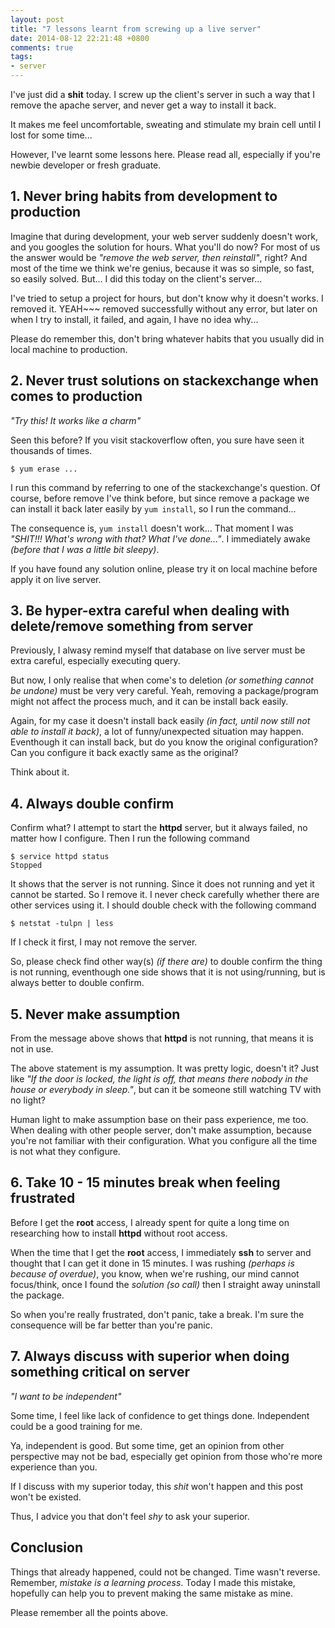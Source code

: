 ```yaml
---
layout: post
title: "7 lessons learnt from screwing up a live server"
date: 2014-08-12 22:21:48 +0800
comments: true
tags: 
- server
---
```


I've just did a **shit** today. I screw up the client's server in such a way that I remove the apache server, and never get a way to install it back.

It makes me feel uncomfortable, sweating and stimulate my brain cell until I lost for some time...

However, I've learnt some lessons here. Please read all, especially if you're newbie developer or fresh graduate.

## 1. Never bring habits from development to production

Imagine that during development, your web server suddenly doesn't work, and you googles the solution for hours. What you'll do now?
For most of us the answer would be _"remove the web server, then reinstall"_, right? And most of the time we think we're genius,
because it was so simple, so fast, so easily solved. But... I did this today on the client's server...

I've tried to setup a project for hours, but don't know why it doesn't works. I removed it. YEAH~~~ removed successfully without any
error, but later on when I try to install, it failed, and again, I have no idea why...

Please do remember this, don't bring whatever habits that you usually did in local machine to production.

## 2. Never trust solutions on stackexchange when comes to production

_"Try this! It works like a charm"_

Seen this before? If you visit stackoverflow often, you sure have seen it thousands of times.

```
$ yum erase ...
```

I run this command by referring to one of the stackexchange's question. Of course, before remove I've think before,
but since remove a package we can install it back later easily by `yum install`, so I run the command...

The consequence is, `yum install` doesn't work... That moment I was _"SHIT!!! What's wrong with that? What I've done..."_.
I immediately awake _(before that I was a little bit sleepy)_.

If you have found any solution online, please try it on local machine before apply it on live server.

## 3. Be hyper-extra careful when dealing with delete/remove something from server

Previously, I alwasy remind myself that database on live server must be extra careful, especially executing query.

But now, I only realise that when come's to deletion _(or something cannot be undone)_ must be very very careful.
Yeah, removing a package/program might not affect the process much, and it can be install back easily.

Again, for my case it doesn't install back easily _(in fact, until now still not able to install it back)_, a lot of
funny/unexpected situation may happen. Eventhough it can install back, but do you know the original configuration?
Can you configure it back exactly same as the original?

Think about it.

## 4. Always double confirm

Confirm what? I attempt to start the **httpd** server, but it always failed, no matter how I configure.
Then I run the following command

```
$ service httpd status
Stopped
```

It shows that the server is not running. Since it does not running and yet it cannot be started. So I remove it.
I never check carefully whether there are other services using it. I should double check with the following
command

```
$ netstat -tulpn | less
```

If I check it first, I may not remove the server.

So, please check find other way(s) _(if there are)_ to double confirm the thing is not running, eventhough
one side shows that it is not using/running, but is always better to double confirm.

## 5. Never make assumption

From the message above shows that **httpd** is not running, that means it is not in use.

The above statement is my assumption. It was pretty logic, doesn't it? Just like _"If the door is locked, the light is
off, that means there nobody in the house or everybody in sleep."_, but can it be someone still watching TV with no
light?

Human light to make assumption base on their pass experience, me too. When dealing with other people server, don't
make assumption, because you're not familiar with their configuration. What you configure all the time is not what
they configure.

## 6. Take 10 - 15 minutes break when feeling frustrated

Before I get the **root** access, I already spent for quite a long time on researching how to install **httpd** without
root access.

When the time that I get the **root** access, I immediately **ssh** to server and thought that I can get
it done in 15 minutes. I was rushing _(perhaps is because of overdue)_, you know, when we're rushing, our mind
cannot focus/think, once I found the _solution_ _(so call)_ then I straight away uninstall the package.

So when you're really frustrated, don't panic, take a break. I'm sure the consequence will be far better than
you're panic.

## 7. Always discuss with superior when doing something critical on server

_"I want to be independent"_

Some time, I feel like lack of confidence to get things done. Independent could be a good training for me.

Ya, independent is good. But some time, get an opinion from other perspective may not be bad, especially
get opinion from those who're more experience than you. 

If I discuss with my superior today, this _shit_ won't happen and this post won't be existed.

Thus, I advice you that don't feel _shy_ to ask your superior.

## Conclusion

Things that already happened, could not be changed. Time wasn't reverse. Remember, _mistake is a learning
process_. Today I made this mistake, hopefully can help you to prevent making the same mistake as mine.

Please remember all the points above.
